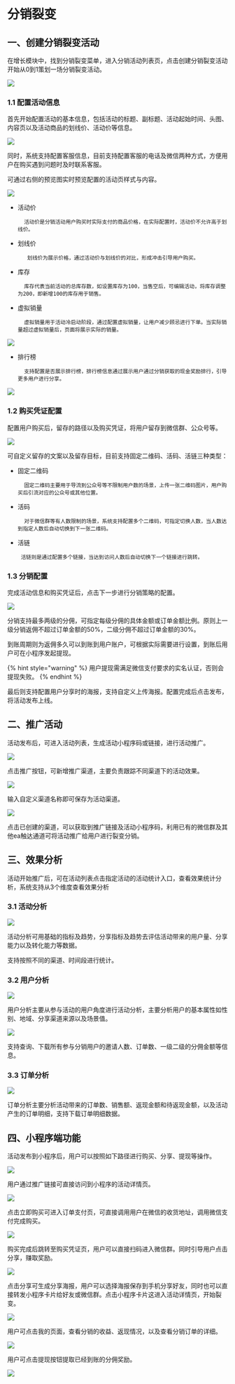 # 分销裂变

## 一、创建分销裂变活动

在增长模块中，找到分销裂变菜单，进入分销活动列表页，点击创建分销裂变活动开始从0到1策划一场分销裂变活动。

![](../../../.gitbook/assets/image%20%2857%29.png)

### 1.1 配置活动信息

首先开始配置活动的基本信息，包括活动的标题、副标题、活动起始时间、头图、内容页以及活动商品的划线价、活动价等信息。

![](../../../.gitbook/assets/image%20%2869%29.png)

同时，系统支持配置客服信息，目前支持配置客服的电话及微信两种方式，方便用户在购买遇到问题时及时联系客服。

可通过右侧的预览图实时预览配置的活动页样式与内容。

![](../../../.gitbook/assets/image%20%2863%29.png)

* 活动价

        活动价是分销活动用户购买时实际支付的商品价格，在实际配置时，活动价不允许高于划线价。

* 划线价

         划线价为展示价格，通过活动价与划线价的对比，形成冲击引导用户购买。

* 库存

        库存代表当前活动的总库存数，如设置库存为100，当售空后，可编辑活动，将库存调整为200，即新增100的库存用于销售。

* 虚拟销量

        虚拟销量用于活动冷启动阶段，通过配置虚拟销量，让用户减少顾忌进行下单。当实际销量超过虚拟销量后，页面将展示实际的销量。

![](../../../.gitbook/assets/image%20%2868%29.png)

* 排行榜

        支持配置是否展示排行榜，排行榜信息通过展示用户通过分销获取的现金奖励排行，引导更多用户进行分享。

![](../../../.gitbook/assets/image%20%2861%29.png)

### 1.2 购买凭证配置

配置用户购买后，留存的路径以及购买凭证，将用户留存到微信群、公众号等。

![](../../../.gitbook/assets/image%20%2866%29.png)

可自定义留存的文案以及留存目标，目前支持固定二维码、活码、活链三种类型：

* 固定二维码

        固定二维码主要用于导流到公众号等不限制用户数的场景，上传一张二维码图片，用户购买后引流对应的公众号或其他位置。

* 活码

        对于微信群等有人数限制的场景，系统支持配置多个二维码，可指定切换人数，当人数达到指定人数后自动切换到下一张二维码。

* 活链

       活链则是通过配置多个链接，当达到访问人数后自动切换下一个链接进行跳转。

### 1.3 分销配置

  完成活动信息和购买凭证后，点击下一步进行分销策略的配置。

![](../../../.gitbook/assets/image%20%2860%29.png)

分销支持最多两级的分佣，可指定每级分佣的具体金额或订单金额比例。原则上一级分销返佣不超过订单金额的50%，二级分佣不超过订单金额的30%。

到账周期则为返佣多久可以到账到用户账户，可根据实际需要进行设置，到账后用户可在小程序发起提现。

{% hint style="warning" %}
用户提现需满足微信支付要求的实名认证，否则会提现失败。
{% endhint %}

最后则支持配置用户分享时的海报，支持自定义上传海报。配置完成后点击发布，将活动发布上线。

## 二、推广活动

活动发布后，可进入活动列表，生成活动小程序码或链接，进行活动推广。

![](../../../.gitbook/assets/image%20%2862%29.png)

点击推广按钮，可新增推广渠道，主要负责跟踪不同渠道下的活动效果。

![](../../../.gitbook/assets/image%20%2867%29.png)

输入自定义渠道名称即可保存为活动渠道。

![](../../../.gitbook/assets/image%20%2865%29.png)

点击已创建的渠道，可以获取到推广链接及活动小程序码，利用已有的微信群及其他ea触达通道可将活动推广给用户进行裂变分销。

## 三、效果分析

活动开始推广后，可在活动列表点击指定活动的活动统计入口，查看效果统计分析，系统支持从3个维度查看效果分析

### 3.1 活动分析

![](../../../.gitbook/assets/image%20%2877%29.png)

活动分析可用基础的指标及趋势，分享指标及趋势去评估活动带来的用户量、分享能力以及转化能力等数据。

支持按照不同的渠道、时间段进行统计。

### 3.2 用户分析

![](../../../.gitbook/assets/image%20%2875%29.png)

用户分析主要从参与活动的用户角度进行活动分析，主要分析用户的基本属性如性别、地域、分享渠道来源以及场景值。

![](../../../.gitbook/assets/image%20%2873%29.png)

支持查询、下载所有参与分销用户的邀请人数、订单数、一级二级的分佣金额等信息。

### 3.3 订单分析

![](../../../.gitbook/assets/image%20%2871%29.png)

订单分析主要分析活动带来的订单数、销售额、返现金额和待返现金额，以及活动产生的订单明细，支持下载订单明细数据。

## 四、小程序端功能

活动发布到小程序后，用户可以按照如下路径进行购买、分享、提现等操作。

![](../../../.gitbook/assets/image%20%2870%29.png)

用户通过推广链接可直接访问到小程序的活动详情页。

![](../../../.gitbook/assets/image%20%2884%29.png)

点击立即购买可进入订单支付页，可直接调用用户在微信的收货地址，调用微信支付完成购买。

![](../../../.gitbook/assets/image%20%2878%29.png)

购买完成后跳转至购买凭证页，用户可以直接扫码进入微信群。同时引导用户点击分享，赚取奖励。

![](../../../.gitbook/assets/image%20%2864%29.png)

点击分享可生成分享海报，用户可以选择海报保存到手机分享好友，同时也可以直接转发小程序卡片给好友或微信群。点击小程序卡片这进入活动详情页，开始裂变。

![](../../../.gitbook/assets/image%20%2880%29.png)

用户可点击我的页面，查看分销的收益、返现情况，以及查看分销订单的详细。

![](../../../.gitbook/assets/image%20%2874%29.png)

用户可点击提现按钮提取已经到账的分佣奖励。

![](../../../.gitbook/assets/image%20%2876%29.png)

